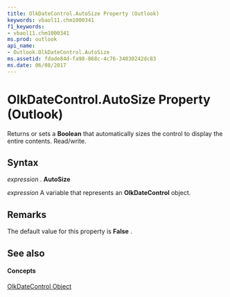 ```yaml
---
title: OlkDateControl.AutoSize Property (Outlook)
keywords: vbaol11.chm1000341
f1_keywords:
- vbaol11.chm1000341
ms.prod: outlook
api_name:
- Outlook.OlkDateControl.AutoSize
ms.assetid: fdade84d-fa98-868c-4c76-34030242dc83
ms.date: 06/08/2017
---
```



# OlkDateControl.AutoSize Property (Outlook)

Returns or sets a  **Boolean** that automatically sizes the control to display the entire contents. Read/write.


## Syntax

 _expression_ . **AutoSize**

 _expression_ A variable that represents an **OlkDateControl** object.


## Remarks

 The default value for this property is **False** .


## See also


#### Concepts


[OlkDateControl Object](Outlook.OlkDateControl.md)

